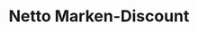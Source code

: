 ---
title: "Netto Marken-Discount"
url: /wittenberg/netto-marken-discount-strasse-der-befreiung/
shop: Supermarkt
---
